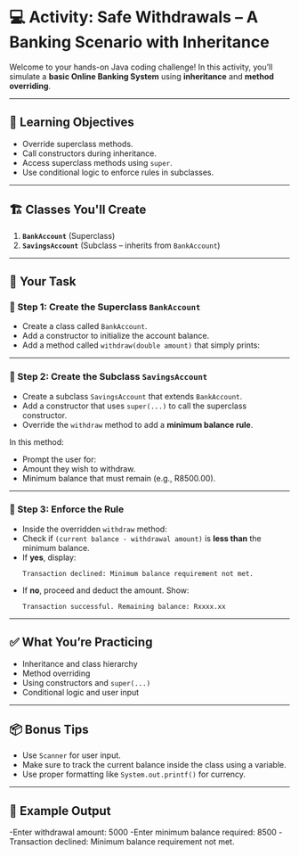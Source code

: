 # 💻 Activity: Safe Withdrawals – A Banking Scenario with Inheritance

Welcome to your hands-on Java coding challenge! In this activity, you’ll simulate a **basic Online Banking System** using **inheritance** and **method overriding**.

---

## 🧠 Learning Objectives

- Override superclass methods.
- Call constructors during inheritance.
- Access superclass methods using `super`.
- Use conditional logic to enforce rules in subclasses.

---

## 🏗️ Classes You'll Create

1. **`BankAccount`** (Superclass)
2. **`SavingsAccount`** (Subclass – inherits from `BankAccount`)

---

## 🎯 Your Task

### 🔹 Step 1: Create the Superclass `BankAccount`

- Create a class called `BankAccount`.
- Add a constructor to initialize the account balance.
- Add a method called `withdraw(double amount)` that simply prints:



---

### 🔹 Step 2: Create the Subclass `SavingsAccount`

- Create a subclass `SavingsAccount` that extends `BankAccount`.
- Add a constructor that uses `super(...)` to call the superclass constructor.
- Override the `withdraw` method to add a **minimum balance rule**.

In this method:
- Prompt the user for:
- Amount they wish to withdraw.
- Minimum balance that must remain (e.g., R8500.00).

---

### 🔹 Step 3: Enforce the Rule

- Inside the overridden `withdraw` method:
- Check if `(current balance - withdrawal amount)` is **less than** the minimum balance.
- If **yes**, display:
  ```
  Transaction declined: Minimum balance requirement not met.
  ```
- If **no**, proceed and deduct the amount. Show:
  ```
  Transaction successful. Remaining balance: Rxxxx.xx
  ```

---

## ✅ What You’re Practicing

- Inheritance and class hierarchy
- Method overriding
- Using constructors and `super(...)`
- Conditional logic and user input

---

## 📦 Bonus Tips

- Use `Scanner` for user input.
- Make sure to track the current balance inside the class using a variable.
- Use proper formatting like `System.out.printf()` for currency.

---

## 📘 Example Output

-Enter withdrawal amount: 5000
-Enter minimum balance required: 8500
-Transaction declined: Minimum balance requirement not met.
